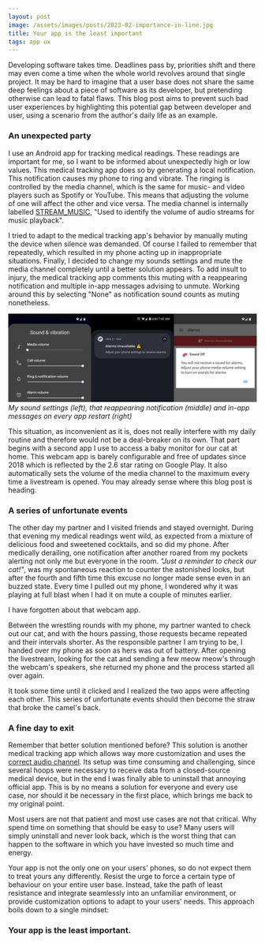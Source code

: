 ```yaml
---
layout: post
image: /assets/images/posts/2023-02-importance-in-line.jpg
title: Your app is the least important
tags: app ux
---
```


Developing software takes time. Deadlines pass by, priorities shift and there may even come a time when the whole world revolves around that single project. It may be hard to imagine that a user base does not share the same deep feelings about a piece of software as its developer, but pretending otherwise can lead to fatal flaws. This blog post aims to prevent such bad user experiences by highlighting this potential gap between developer and user, using a scenario from the author's daily life as an example.

### An unexpected party

I use an Android app for tracking medical readings. These readings are important for me, so I want to be informed about unexpectedly high or low values. This medical tracking app does so by generating a local notification. This notification causes my phone to ring and vibrate. The ringing is controlled by the media channel, which is the same for music- and video players such as Spotify or YouTube. This means that adjusting the volume of one will affect the other and vice versa. The media channel is internally labelled [STREAM_MUSIC](https://developer.android.com/reference/android/media/AudioManager#STREAM_MUSIC), "Used to identify the volume of audio streams for music playback".

I tried to adapt to the medical tracking app's behavior by manually muting the device when silence was demanded. Of course I failed to remember that repeatedly, which resulted in my phone acting up in inappropriate situations. Finally, I decided to change my sounds settings and mute the media channel completely until a better solution appears. To add insult to injury, the medical tracking app comments this muting with a reappearing notification and multiple in-app messages advising to unmute. Working around this by selecting "None" as notification sound counts as muting nonetheless.

![](/assets/images/posts/2023-02-importance-notification.jpg)
*My sound settings (left), that reappearing notification (middle) and in-app messages on every app restart (right)*

This situation, as inconvenient as it is, does not really interfere with my daily routine and therefore would not be a deal-breaker on its own. That part begins with a second app I use to access a baby monitor for our cat at home. This webcam app is barely configurable and free of updates since 2018 which is reflected by the 2.6 star rating on Google Play. It also automatically sets the volume of the media channel to the maximum every time a livestream is opened. You may already sense where this blog post is heading.

### A series of unfortunate events

The other day my partner and I visited friends and stayed overnight. During that evening my medical readings went wild, as expected from a mixture of delicious food and sweetened cocktails, and so did my phone. After medically derailing, one notification after another roared from my pockets alerting not only me but everyone in the room. *"Just a reminder to check our cat!"*, was my spontaneous reaction to counter the astonished looks, but after the fourth and fifth time this excuse no longer made sense even in an buzzed state. Every time I pulled out my phone, I wondered why it was playing at full blast when I had it on mute a couple of minutes earlier.

I have forgotten about that webcam app.

Between the wrestling rounds with my phone, my partner wanted to check out our cat, and with the hours passing, those requests became repeated and their intervals shorter. As the responsible partner I am trying to be, I handed over my phone as soon as hers was out of battery. After opening the livestream, looking for the cat and sending a few meow meow's through the webcam's speakers, she returned my phone and the process started all over again.

It took some time until it clicked and I realized the two apps were affecting each other. This series of unfortunate events should then become the straw that broke the camel's back.

### A fine day to exit

Remember that better solution mentioned before? This solution is another medical tracking app which allows way more customization and uses the [correct audio channel](https://developer.android.com/reference/android/media/AudioManager#STREAM_NOTIFICATION). Its setup was time consuming and challenging, since several hoops were necessary to receive data from a closed-source medical device, but in the end I was finally able to uninstall that annoying official app. This is by no means a solution for everyone and every use case, nor should it be necessary in the first place, which brings me back to my original point.

Most users are not that patient and most use cases are not that critical. Why spend time on something that should be easy to use? Many users will simply uninstall and never look back, which is the worst thing that can happen to the software in which you have invested so much time and energy.

Your app is not the only one on your users' phones, so do not expect them to treat yours any differently. Resist the urge to force a certain type of behaviour on your entire user base. Instead, take the path of least resistance and integrate seamlessly into an unfamiliar environment, or provide customization options to adapt to your users' needs. This approach boils down to a single mindset:

### Your app is the least important.